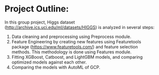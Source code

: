 # Project Outline:

In this group project, Higgs dataset (http://archive.ics.uci.edu/ml/datasets/HIGGS) is analyzed in several steps:
1. Data cleaning and preprocessing using Preprocess module.
2. Feature Engineering by creating new features using Featuretools package (https://www.featuretools.com/) and feature selection methods. This methodology is done using Features module.
3. Fitting XGBoost, Catboost, and LightGBM models, and comparing optimized models against each other.
4. Comparing the models with AutoML of GCP.

